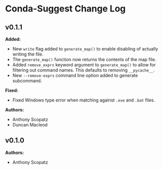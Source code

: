 # Conda-Suggest Change Log



<!-- current developments -->

## v0.1.1
**Added:**

* New `write` flag added to `generate_map()` to enable disabling of
  actually writing the file.
* The `generate_map()` function now returns the contents of the map file.
* Added `remove_exprs` keyword argument to `generate_map()` to allow for
  filtering out command names. This defaults to removing `__pycache__`.
* New `--remove-exprs` command line option added to generate subcommand.

**Fixed:**

* Fixed Windows type error when matching against `.exe` and `.bat` files.

**Authors:**

* Anthony Scopatz
* Duncan Macleod



## v0.1.0
**Authors:**

* Anthony Scopatz


